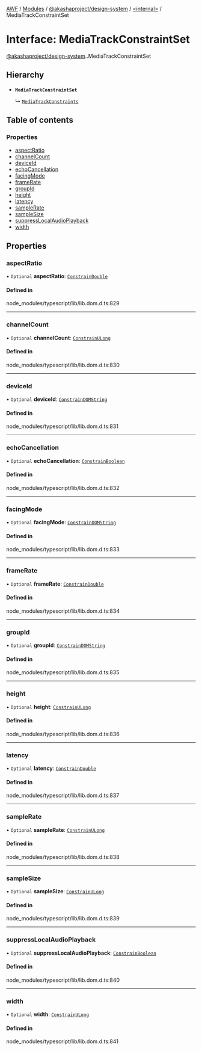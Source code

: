 [AWF](../README.md) / [Modules](../modules.md) / [@akashaproject/design-system](../modules/akashaproject_design_system.md) / [<internal\>](../modules/akashaproject_design_system._internal_.md) / MediaTrackConstraintSet

# Interface: MediaTrackConstraintSet

[@akashaproject/design-system](../modules/akashaproject_design_system.md).[<internal>](../modules/akashaproject_design_system._internal_.md).MediaTrackConstraintSet

## Hierarchy

- **`MediaTrackConstraintSet`**

  ↳ [`MediaTrackConstraints`](akashaproject_design_system._internal_.MediaTrackConstraints.md)

## Table of contents

### Properties

- [aspectRatio](akashaproject_design_system._internal_.MediaTrackConstraintSet.md#aspectratio)
- [channelCount](akashaproject_design_system._internal_.MediaTrackConstraintSet.md#channelcount)
- [deviceId](akashaproject_design_system._internal_.MediaTrackConstraintSet.md#deviceid)
- [echoCancellation](akashaproject_design_system._internal_.MediaTrackConstraintSet.md#echocancellation)
- [facingMode](akashaproject_design_system._internal_.MediaTrackConstraintSet.md#facingmode)
- [frameRate](akashaproject_design_system._internal_.MediaTrackConstraintSet.md#framerate)
- [groupId](akashaproject_design_system._internal_.MediaTrackConstraintSet.md#groupid)
- [height](akashaproject_design_system._internal_.MediaTrackConstraintSet.md#height)
- [latency](akashaproject_design_system._internal_.MediaTrackConstraintSet.md#latency)
- [sampleRate](akashaproject_design_system._internal_.MediaTrackConstraintSet.md#samplerate)
- [sampleSize](akashaproject_design_system._internal_.MediaTrackConstraintSet.md#samplesize)
- [suppressLocalAudioPlayback](akashaproject_design_system._internal_.MediaTrackConstraintSet.md#suppresslocalaudioplayback)
- [width](akashaproject_design_system._internal_.MediaTrackConstraintSet.md#width)

## Properties

### aspectRatio

• `Optional` **aspectRatio**: [`ConstrainDouble`](../modules/akashaproject_design_system._internal_.md#constraindouble)

#### Defined in

node_modules/typescript/lib/lib.dom.d.ts:829

___

### channelCount

• `Optional` **channelCount**: [`ConstrainULong`](../modules/akashaproject_design_system._internal_.md#constrainulong)

#### Defined in

node_modules/typescript/lib/lib.dom.d.ts:830

___

### deviceId

• `Optional` **deviceId**: [`ConstrainDOMString`](../modules/akashaproject_design_system._internal_.md#constraindomstring)

#### Defined in

node_modules/typescript/lib/lib.dom.d.ts:831

___

### echoCancellation

• `Optional` **echoCancellation**: [`ConstrainBoolean`](../modules/akashaproject_design_system._internal_.md#constrainboolean)

#### Defined in

node_modules/typescript/lib/lib.dom.d.ts:832

___

### facingMode

• `Optional` **facingMode**: [`ConstrainDOMString`](../modules/akashaproject_design_system._internal_.md#constraindomstring)

#### Defined in

node_modules/typescript/lib/lib.dom.d.ts:833

___

### frameRate

• `Optional` **frameRate**: [`ConstrainDouble`](../modules/akashaproject_design_system._internal_.md#constraindouble)

#### Defined in

node_modules/typescript/lib/lib.dom.d.ts:834

___

### groupId

• `Optional` **groupId**: [`ConstrainDOMString`](../modules/akashaproject_design_system._internal_.md#constraindomstring)

#### Defined in

node_modules/typescript/lib/lib.dom.d.ts:835

___

### height

• `Optional` **height**: [`ConstrainULong`](../modules/akashaproject_design_system._internal_.md#constrainulong)

#### Defined in

node_modules/typescript/lib/lib.dom.d.ts:836

___

### latency

• `Optional` **latency**: [`ConstrainDouble`](../modules/akashaproject_design_system._internal_.md#constraindouble)

#### Defined in

node_modules/typescript/lib/lib.dom.d.ts:837

___

### sampleRate

• `Optional` **sampleRate**: [`ConstrainULong`](../modules/akashaproject_design_system._internal_.md#constrainulong)

#### Defined in

node_modules/typescript/lib/lib.dom.d.ts:838

___

### sampleSize

• `Optional` **sampleSize**: [`ConstrainULong`](../modules/akashaproject_design_system._internal_.md#constrainulong)

#### Defined in

node_modules/typescript/lib/lib.dom.d.ts:839

___

### suppressLocalAudioPlayback

• `Optional` **suppressLocalAudioPlayback**: [`ConstrainBoolean`](../modules/akashaproject_design_system._internal_.md#constrainboolean)

#### Defined in

node_modules/typescript/lib/lib.dom.d.ts:840

___

### width

• `Optional` **width**: [`ConstrainULong`](../modules/akashaproject_design_system._internal_.md#constrainulong)

#### Defined in

node_modules/typescript/lib/lib.dom.d.ts:841
